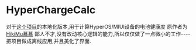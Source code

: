 # HyperChargeCalc
对于[这个项目](http://119.29.227.6/blog/content/Survey_on_Remaining_Battery_Capacity_of_Xiaomi_Mobile&amp;Tablet/onlineweb.html)的本地化版本,用于计算HyperOS/MIUI设备的电池健康度
原作者为[HikiMu慕慕](https://github.com/Hikimucheno)
鄙人不才,没有改动核心逻辑的能力,所以仅仅做了一点微小的工作----把项目做成离线应用,并且美化了界面.